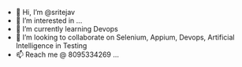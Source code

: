 - 👋 Hi, I’m @sritejav
- 👀 I’m interested in ...
- 🌱 I’m currently learning Devops
- 💞️ I’m looking to collaborate on Selenium, Appium, Devops, Artificial Intelligence in Testing
- 📫 Reach me @ 8095334269 ...

<!---
sritejav/sritejav is a ✨ special ✨ repository because its `README.md` (this file) appears on your GitHub profile.
You can click the Preview link to take a look at your changes.
--->
